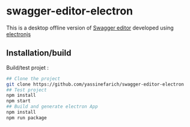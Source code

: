 # swagger-editor-electron
This is a desktop offline version of [Swagger editor](https://github.com/swagger-api/swagger-editor) developed using [electronjs](https://github.com/electron/electron)

## Installation/build

Build/test projet :

```bash
## Clone the project
git clone https://github.com/yassinefarich/swagger-editor-electron
## Test project 
npm install
npm start
## Build and generate electron App
npm install
npm run package
```
